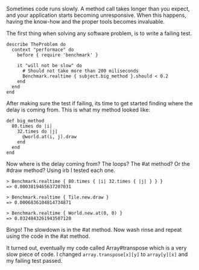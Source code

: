 Sometimes code runs slowly.  A method call takes longer than you expect, and
your application starts becoming unresponsive.  When this happens, having the
know-how and the proper tools becomes invaluable.

The first thing when solving any software problem, is to write a failing test.

    describe TheProblem do
      context "performace" do
        before { require 'benchmark' }

        it "will not be slow" do
          # Should not take more than 200 miliseconds
          Benchmark.realtime { subject.big_method }.should < 0.2
        end
      end
    end

After making sure the test if failing, its time to get started finding where
the delay is coming from. This is what my method looked like:

    def big_method
      80.times do |i|
        32.times do |j|
          @world.at(i, j).draw
        end
      end
    end

Now where is the delay coming from?  The loops? The #at method? Or the #draw
method?  Using irb I tested each one.

    > Benchmark.realtime { 80.times { |i| 32.times { |j| } } }
    => 0.0003819465637207031 

    > Benchmark.realtime { Tile.new.draw }
    => 0.0006836104814734871

    > Benchmark.realtime { World.new.at(0, 0) }
    => 0.0324843261943507120

Bingo! The slowdown is in the #at method. Now wash rinse and repeat using the
code in the #at method.

It turned out, eventually my code called Array#transpose which is a very slow
piece of code.  I changed `array.transpose[x][y]` to `array[y][x]` and my
failing test passed.

